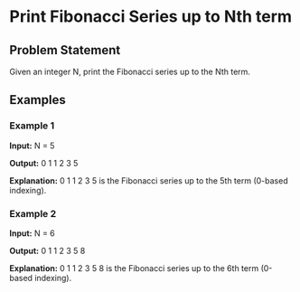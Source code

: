# Print Fibonacci Series up to Nth term

## Problem Statement

Given an integer N, print the Fibonacci series up to the Nth term.

## Examples

### Example 1

**Input:** N = 5

**Output:** 0 1 1 2 3 5

**Explanation:** 0 1 1 2 3 5 is the Fibonacci series up to the 5th term (0-based indexing).

### Example 2

**Input:** N = 6

**Output:** 0 1 1 2 3 5 8

**Explanation:** 0 1 1 2 3 5 8 is the Fibonacci series up to the 6th term (0-based indexing).

